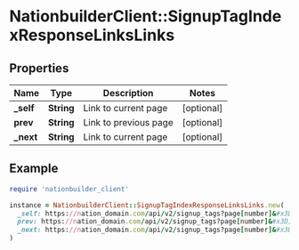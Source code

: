 # NationbuilderClient::SignupTagIndexResponseLinksLinks

## Properties

| Name | Type | Description | Notes |
| ---- | ---- | ----------- | ----- |
| **_self** | **String** | Link to current page | [optional] |
| **prev** | **String** | Link to previous page | [optional] |
| **_next** | **String** | Link to current page | [optional] |

## Example

```ruby
require 'nationbuilder_client'

instance = NationbuilderClient::SignupTagIndexResponseLinksLinks.new(
  _self: https://nation_domain.com/api/v2/signup_tags?page[number]&#x3D;2,
  prev: https://nation_domain.com/api/v2/signup_tags?page[number]&#x3D;1,
  _next: https://nation_domain.com/api/v2/signup_tags?page[number]&#x3D;3
)
```

